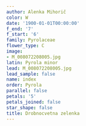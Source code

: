 ```yaml
---
author: Alenka Mihorič
color: W
date: '1900-01-01T00:00:00'
f_end: '7'
f_start: '6'
family: Pyrolaceae
flower_type: C
image:
- M_008072208005.jpg
latin: Pyrola minor
lead: M_008072208005.jpg
lead_sample: false
name: index
order: Pyrola
parallel: false
petals: '5'
petals_joined: false
star_shape: false
title: Drobnocvetna zelenka
---
```


